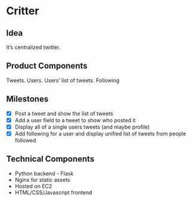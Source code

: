 Critter
========

Idea
-------

It’s centralized twitter.

Product Components
------

Tweets.
Users.
Users’ list of tweets.
Following

Milestones
-------

- [x] Post a tweet and show the list of tweets
- [x] Add a user field to a tweet to show who posted it
- [x] Display all of a single users tweets (and maybe profile)
- [x] Add following for a user and display unified list of tweets from people followed

Technical Components
------

- Python backend - Flask
- Nginx for static assets
- Hosted on EC2
- HTML/CSS/Javascript frontend